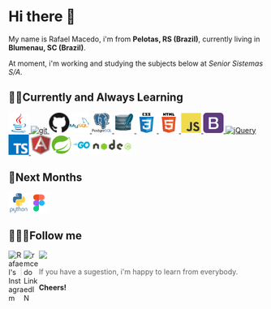 # Hi there 📎

My name is Rafael Macedo, i'm from __Pelotas, RS (Brazil)__, currently living in __Blumenau, SC (Brazil)__.

At moment, i'm working and studying the subjects below at *Senior Sistemas S/A*.

## 👨‍💻Currently and Always Learning
<a href="https://www.java.com" target="_blank"> <img src="https://raw.githubusercontent.com/devicons/devicon/master/icons/java/java-original.svg" alt="java" width="40" height="40"/> </a><a href="https://git-scm.com/" target="_blank"> <img src="https://www.vectorlogo.zone/logos/git-scm/git-scm-icon.svg" alt="git" width="40" height="40"/> </a><a href="https://github.com/" title="GitHub"><img src="icons/github.png" width="40" height="40"/></a><a href="https://www.mysql.com/" title="mySQL"><img src="https://raw.githubusercontent.com/devicons/devicon/master/icons/mysql/mysql-original-wordmark.svg" alt="mysql" width="40" height="40"/> </a><a href="https://www.postgresql.org" target="_blank"> <img src="https://raw.githubusercontent.com/devicons/devicon/master/icons/postgresql/postgresql-original-wordmark.svg" alt="postgresql" width="40" height="40"/> </a><a href="https://www.sqlite.org/index.html" title="SQLite"><img src="icons/pngegg.png" width="40" height="40"/></a><a href="https://www.w3schools.com/css/" target="_blank"> <img src="https://raw.githubusercontent.com/devicons/devicon/master/icons/css3/css3-original-wordmark.svg" alt="css3" width="40" height="40"/><a href="https://www.w3.org/html/" target="_blank"> <img src="https://raw.githubusercontent.com/devicons/devicon/master/icons/html5/html5-original-wordmark.svg" alt="html5" width="40" height="40"/><a href="https://developer.mozilla.org/en-US/docs/Web/JavaScript" target="_blank"> <img src="https://raw.githubusercontent.com/devicons/devicon/master/icons/javascript/javascript-original.svg" alt="javascript" width="40" height="40"/> </a><a href="https://getbootstrap.com/" target="_blank"> <img src="/icons/Bootstrap.png" alt="Bootstrap" width="40" height="40"/> </a><a href="https://jquery.com/" target="_blank"> <img src="https://cdn.iconscout.com/icon/free/png-256/jquery-10-1175155.png" alt="jQuery" width="40" height="40"/> </a></a> </a> <a href="https://www.typescriptlang.org/" title="TypeScript"><img src="icons/typescript.png" width="40" height="40"/> <a href="https://angular.io/" title="Angular"><img src="icons/angular.png" width="40" height="40"/></a><a href="https://spring.io/tools" title="Spring Tools"><img src="icons/spring.png" width="40" height="40"/></a><a href="https://go.dev/" title="Go"><img src="icons/Golang.png" width="40" height="40"/></a><a href="https://nodejs.org/" title="nodeJS"><img src="icons/NodeJS.png" width="80" height="40"/></a>


## 📅Next Months




<img src="https://raw.githubusercontent.com/devicons/devicon/master/icons/python/python-original-wordmark.svg" alt="python" width="40" height="40"/><a href="https://www.figma.com/" title="Figma"><img src="icons/figma.png" width="40" height="40"/></a>






</p>


## 👨🏾‍💻Follow me 

<a href="https://www.instagram.com/rafaeldasm/">
<img align="left" alt="Rafael's Instagram" width="30px" src="https://raw.githubusercontent.com/hussainweb/hussainweb/main/icons/instagram.png" />
</a>
</a>
<a href="https://www.linkedin.com/in/rmcedo">
<img align="left" alt="rmcedo LinkedIN" width="30px" src="https://raw.githubusercontent.com/peterthehan/peterthehan/master/assets/linkedin.svg" />

</a>



![](https://visitor-badge.glitch.me/badge?page_id=rmcedo.rmcedo)




> If you have a sugestion, i'm happy to learn from everybody.


**Cheers!**